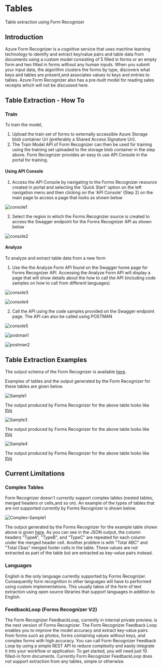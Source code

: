 # Tables

Table extraction using Form Recognizer

## Introduction

Azure Form Recognizer is a cognitive service that uses machine learning technology to identify and extract key/value pairs and table data from documents using a custom model consisting of 5 filled in forms or an empty form and two filled in forms without any human inputs.  When you submit your input data, the algorithm clusters the forms by type, discovers what keys and tables are present,and associates values to keys and entries to tables.  Azure Form Recognizer also has a pre-built model for reading sales receipts which will not be discussed here.  

## Table Extraction - How To

### Train

To train the model,

1. Upload the train set of forms to externally accessible Azure Storage blob container Uri (preferably a Shared Access Signature Uri).  
2. The Train Model API of Form Recognizer can then be used for training using the training set uploaded to the storage blob container in the step above. Form Recognizer provides an easy to use API Console in the portal for training.

#### Using API Console

1. Access the API Console by navigating to the Forms Recognizer resource created in portal and selecting the 'Quick Start' option on the left navigation menu and then clicking on the 'API Console' (Step 2) on the main page to access a page that looks as shown below

![console1](resources/APIConsole-1.jpg)

2. Select the region in which the Forms Recognizer source is created to access the Swagger endpoint for the Forms Recognizer API as shown below

![console2](resources/APIConsole-2.jpg)

#### Analyze

To analyze and extract table data from a new form

1. Use the the Analyze Form API found on the Swagger home page for Forms Recognizer API. Accessing the Analyze Form API will display a page that will show details about the how to call the API (including code samples on how to call from different languages)

![console3](resources/APIConsole-3.jpg)

![console4](resources/APIConsole-4.jpg)

2. Call the API using the code samples provided on the Swagger endpoint page.  The API can also be called using POSTMAN

![console5](resources/APIConsole-5.jpg)

![postman1](resources/postman-1.jpg)

![postman2](resources/postman-2.jpg)

## Table Extraction Examples

The output schema of the Form Recognizer is available [here](form-understanding-json-output-schema).

Examples of tables and the output generated by the Form Recognizer for these tables are given below.

![Sample1](resources/simple-sample1.jpg)

The output produced by Forms Recognizer for the above table looks like [this](resources/simple-sample1.json)

![Sample3](resources\simple-sample3.jpg)

The output produced by Forms Recognizer for the above table looks like [this](resources/simple-sample3.json)

![Sample4](resources/simple-sample4.jpg)

The output produced by Forms Recognizer for the above table looks like [this](resources/simple-sample4.json)

## Current Limitations

### Complex Tables

Form Recognizer doesn't currently support complex tables (nested tables, merged headers or cells,and so on). An example of the types of tables that are not supported currently by Forms Recognizer is shown below.

![Complex-Sample1](resources/complex-sample1.png)

The output generated by the Forms Recognizer for the example table shown above is given [here](resources\complex-sample1.json).  As you can see in the JSON output, the column headers "TypeA", "TypeB", and "TypeC" are repeated for each column under the merged header cell.  Another problem is with "Total ABC" and "Total Cbas"  merged footer cells in the table.  These values are not extracted as part of the table but are extracted as key-value pairs instead.  

### Languages

English is the only language currently supported by Forms Recognizer.  Consequently form recognition in other languages will have to performed using custom implementations.  This usually takes of the form of text extraction using open source libraries that support languages in addition to  English.  

### FeedbackLoop (Forms Recognizer V2)

The Form Recognizer FeedbackLoop, currently in internal private preview, is the next version of Forms Recognizer.   The Form Recognizer Feedback Loop enables you to improve the model accuracy and extract key-value pairs from forms such as photos, forms containing values without keys, and complex forms with high accuracy. You can call Form Recognizer Feedback Loop by using a simple REST API to reduce complexity and easily integrate it into your workflow or application. To get started, you will need just 10 filled-in form documents.  Currently Form Recognizer FeedbackLoop does not support extraction from any tables, simple or otherwise.  
